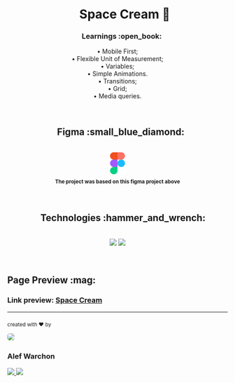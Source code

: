 ## <h1 align="center">&nbsp;&nbsp;&nbsp;&nbsp;&nbsp;Space Cream :shaved_ice:</h1>

<h3 align="center">&nbsp;&nbsp;&nbsp;&nbsp;&nbsp;Learnings :open_book:</h3>

<p align="center">
• Mobile First;
<br/>
• Flexible Unit of Measurement;
<br/>
• Variables;
<br/>
• Simple Animations.
<br/>
• Transitions;
<br/>
• Grid;
<br/>
• Media queries. 
</p>

<br/>

<div align="center">
<h2>&nbsp;&nbsp;&nbsp;Figma :small_blue_diamond:</h2>
<br/>
<a href="https://www.figma.com/file/NNOcmHW5IVNgldbOufuUgI/Stage-03-Grid-com-anima%C3%A7%C3%B5es-Copy?fuid=1130144160993271217"> <img height="50em" src="./assets/figmaicon.png" />
</a>
<br/>
<sub><b>The project was based on this figma project above</b></sub>
</div>

<br/>
<br/>

<div align="center">
<h2>&nbsp;&nbsp;&nbsp;&nbsp;&nbsp;Technologies :hammer_and_wrench:</h2>
<br/>
<img height="70em" src="https://cdn.jsdelivr.net/gh/devicons/devicon/icons/css3/css3-original.svg" />
<img height="70em" src="https://cdn.jsdelivr.net/gh/devicons/devicon/icons/html5/html5-original.svg" />
</div>

<br/>
<br/>

<div>
<h2>Page Preview :mag:</h2>
<h3>Link preview: <a href="https://alefwarchon.github.io/Space-Cream/">Space Cream<a/></h3>
</div>


<hr/>

<sub>created with ♥ by</sub>
    
<img style="border-radius: 30%;" src="https://avatars.githubusercontent.com/u/109194445?s=96&v=4" width="75px;" />
<h3>Alef Warchon</h3>
<a href="https://www.linkedin.com/in/alef-warchon-400571245/" target="_blank"><img 
src="https://img.shields.io/badge/-LinkedIn-%230077B5?style=for-the-badge&logo=linkedin&logoColor=white" target="_blank" />
</a>
<a href="https://www.youtube.com/channel/UC8NcQCGYRvwA5iB7lIy7rCg" target="_blank"><img 
src="https://img.shields.io/badge/YouTube-FF0000?style=for-the-badge&logo=youtube&logoColor=white" target="_blank" />
</a>
